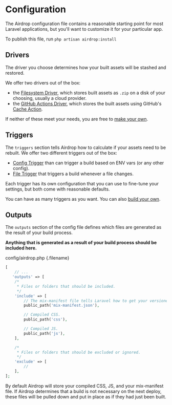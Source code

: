 
# Configuration

The Airdrop configuration file contains a reasonable starting point for most Laravel applications, but you'll want to customize it for your particular app.

To publish this file, run `php artisan airdrop:install`  

## Drivers

The driver you choose determines how your built assets will be stashed and restored.

We offer two drivers out of the box: 

- the [Filesystem Driver](/drivers/filesystem), which stores built assets as `.zip` on a disk of your choosing, usually a cloud provider.
- the [GitHub Actions Driver](/drivers/github), which stores the built assets using GitHub's [Cache Action](https://docs.github.com/en/actions/guides/caching-dependencies-to-speed-up-workflows).

If neither of these meet your needs, you are free to [make your own](/drivers/custom).

## Triggers

The `triggers` section tells Airdrop how to calculate if your assets need to be rebuilt. We offer two different triggers out of the box: 
- [Config Trigger](/triggers/config) than can trigger a build based on ENV vars (or any other config).
- [File Trigger](/triggers/file) that triggers a build whenever a file changes.

Each trigger has its own configuration that you can use to fine-tune your settings, but both come with reasonable defaults.

You can have as many triggers as you want. You can also [build your own](/triggers/custom).

## Outputs

The `outputs` section of the config file defines which files are generated as the result of your build process.

**Anything that is generated as a result of your build process should be included here.**

config/airdrop.php {.filename}
```php
[
    // ...
   'outputs' => [
    /*
     * Files or folders that should be included.
     */
    'include' => [
        // The mix-manifest file tells Laravel how to get your versioned assets.
        public_path('mix-manifest.json'),

        // Compiled CSS.
        public_path('css'),

        // Compiled JS.
        public_path('js'),
    ],

    /*
     * Files or folders that should be excluded or ignored.
     */
    'exclude' => [
        //
    ],
];
```


By default Airdrop will store your compiled CSS, JS, and your mix-manifest file. If Airdrop determines that a build is not necessary on the next deploy, these files will be pulled down and put in place as if they had just been built.